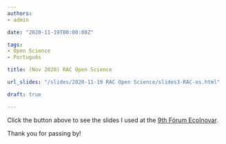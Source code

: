 ```yaml
---
authors:
- admin

date: "2020-11-19T00:00:00Z"

tags: 
- Open Science
- Português

title: (Nov 2020) RAC Open Science

url_slides: "/slides/2020-11-19 RAC Open Science/slides3-RAC-os.html"

draft: true

---
```



Click the button above to see the slides I used at the [9th Fórum EcoInovar](http://ecoinovar.com.br/).


Thank you for passing by!
